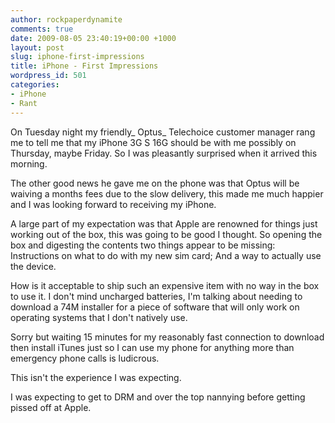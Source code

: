 ```yaml
---
author: rockpaperdynamite
comments: true
date: 2009-08-05 23:40:19+00:00 +1000
layout: post
slug: iphone-first-impressions
title: iPhone - First Impressions
wordpress_id: 501
categories:
- iPhone
- Rant
---
```


On Tuesday night my friendly_ Optus_ Telechoice customer manager rang me to tell me that my iPhone 3G S 16G should be with me possibly on Thursday, maybe Friday. So I was pleasantly surprised when it arrived this morning.

The other good news he gave me on the phone was that Optus will be waiving a months fees due to the slow delivery, this made me much happier and I was looking forward to receiving my iPhone.

A large part of my expectation was that Apple are renowned for things just working out of the box, this was going to be good I thought. So opening the box and digesting the contents two things appear to be missing: Instructions on what to do with my new sim card; And a way to actually use the device.

How is it acceptable to ship such an expensive item with no way in the box to use it. I don't mind uncharged batteries, I'm talking about needing to download a 74M installer for a piece of software that will only work on operating systems that I don't natively use.

Sorry but waiting 15 minutes for my reasonably fast connection to download then install iTunes just so I can use my phone for anything more than emergency phone calls is ludicrous.

This isn't the experience I was expecting.

I was expecting to get to DRM and over the top nannying before getting pissed off at Apple.
